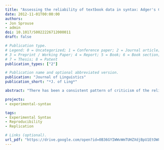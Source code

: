 ```yaml
---
title: "Assessing the reliability of textbook data in syntax: Adger's Core Syntax"
date: 2012-11-01T00:00:00
authors:
- Jon Sprouse
- admin
doi: 10.1017/S0022226712000011
draft: false

# Publication type.
# Legend: 0 = Uncategorized; 1 = Conference paper; 2 = Journal article;
# 3 = Preprint / Working Paper; 4 = Report; 5 = Book; 6 = Book section;
# 7 = Thesis; 8 = Patent
publication_types: ["2"]

# Publication name and optional abbreviated version.
publication: "Journal of Linguistics"
publication_short: "*J. of Ling*"

abstract: "There has been a consistent pattern of criticism of the reliability of acceptability judgment data in syntax for at least 50 years (e.g., Hill 1961), culminating in several high-profile criticisms within the past ten years (Edelman & Christiansen 2003, Ferreira 2005, Wasow & Arnold 2005, Gibson & Fedorenko 2010, in press). The fundamental claim of these critics is that traditional acceptability judgment collection methods, which tend to be relatively informal compared to methods from experimental psychology, lead to an intolerably high number of false positive results. In this paper we empirically assess this claim by formally testing all 469 (unique, US-English) data points from a popular syntax textbook (Adger 2003) using 440 naïve participants, two judgment tasks (magnitude estimation and yes–no), and three different types of statistical analyses (standard frequentist tests, linear mixed effects models, and Bayes factor analyses). The results suggest that the maximum discrepancy between traditional methods and formal experimental methods is 2%. This suggests that even under the (likely unwarranted) assumption that the discrepant results are all false positives that have found their way into the syntactic literature due to the shortcomings of traditional methods, the minimum replication rate of these 469 data points is 98%. We discuss the implications of these results for questions about the reliability of syntactic data, as well as the practical consequences of these results for the methodological options available to syntacticians."

projects:
- experimental-syntax

tags:
- Experimental Syntax
- Reproducibility
- Replication

# Links (optional).
url_pdf: "https://drive.google.com/open?id=0B36GYIWWvWmTUHZXdjBpU1EtOW8"
---
```

